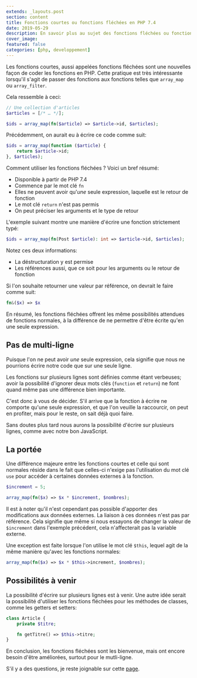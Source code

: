 ```yaml
---
extends: _layouts.post
section: content
title: Fonctions courtes ou fonctions fléchées en PHP 7.4
date: 2019-05-29
description: En savoir plus au sujet des fonctions fléchées ou fonctions courtes, fonctionnalité à venir.
cover_image:
featured: false
categories: [php, developpement]
---
```


Les fonctions courtes, aussi appelées fonctions fléchées sont une nouvelles façon de coder les fonctions en PHP. Cette pratique est très intéressante lorsqu'il s'agit de passer des fonctions aux fonctions telles que  `array_map`  ou  `array_filter`.

Cela ressemble à ceci:

```php
// Une collection d'articles
$articles = [/* … */];

$ids = array_map(fn($article) => $article->id, $articles);
```

Précédemment, on aurait eu à écrire ce code comme suit:

```php
$ids = array_map(function ($article) {
    return $article->id;
}, $articles);
```

Comment utiliser les fonctions fléchées ? Voici un bref résumé:

-   Disponible à partir de PHP 7.4
-   Commence par le mot clé `fn`
-   Elles ne peuvent avoir qu'_une_ seule expression, laquelle est le retour de fonction
-   Le mot clé `return` n'est pas permis
-   On peut préciser les arguments et le type de retour

L'exemple suivant montre une manière d'écrire une fonction strictement typé:

```php
$ids = array_map(fn(Post $article): int => $article->id, $articles);
```

Notez ces deux informations:

-   La déstructuration y est permise
-   Les références aussi, que ce soit pour les arguments ou le retour de fonction

Si l'on souhaite retourner une valeur par référence, on devrait le faire comme suit:

```php
fn&($x) => $x
```

En résumé, les fonctions fléchées offrent les même possibilités attendues de fonctions normales, à la différence de ne permettre d'être écrite qu'en une seule expression.

## Pas de multi-ligne

Puisque l'on ne peut avoir _une_ seule expression, cela signifie que nous ne pourrions écrire notre code que sur une seule ligne.

Les fonctions sur plusieurs lignes sont définies comme étant verbeuses; avoir la possibilité d'ignorer deux mots clés (`function` et `return`) ne font quand même pas une différence bien importante.

C'est donc à vous de décider. S'il arrive que la fonction à écrire ne comporte qu'une seule expression, et que l'on veuille la raccourcir, on peut en profiter, mais pour le reste, on sait déjà quoi faire.

Sans doutes plus tard nous aurons la possibilité d'écrire sur plusieurs lignes, comme avec notre bon JavaScript.

## La portée

Une différence majeure entre les fonctions courtes et celle qui sont normales réside dans le fait que celles-ci n'exige pas l'utilisation du mot clé `use` pour accéder à certaines données externes à la fonction.

```php
$increment = 5;

array_map(fn($x) => $x * $increment, $nombres);
```

Il est à noter qu'il n'est cependant pas possible d'apporter des modifications aux données externes. La liaison à ces données n'est pas par référence. Cela signifie que même si nous essayons de changer la valeur de `$increment` dans l'exemple précédent, cela n'affecterait pas la variable externe.

Une exception est faite lorsque l'on utilise le mot clé  `$this`, lequel agit de la même manière qu'avec les fonctions normales:

```php
array_map(fn($x) => $x * $this->increment, $nombres);
```

## Possibilités à venir

La possibilité d'écrire sur plusieurs lignes est à venir. Une autre idée serait la possibilité d'utiliser les fonctions fléchées pour les méthodes de classes, comme les getters et setters:

```php
class Article {
    private $titre;

    fn getTitre() => $this->titre;
}
```

En conclusion, les fonctions fléchées sont les bienvenue, mais ont encore besoin d'être améliorées, surtout pour le mutli-ligne.

S'il y a des questions, je reste joignable sur cette [page](/contact/).
